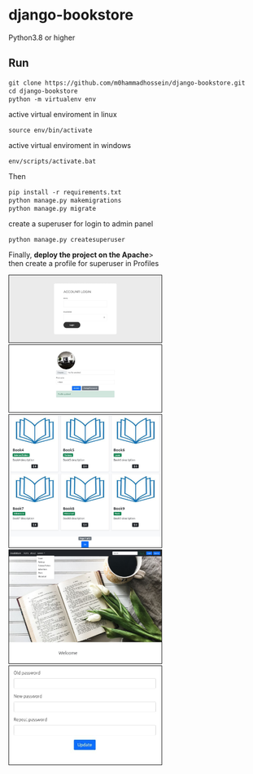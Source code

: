 # django-bookstore
<p>
Python3.8 or higher
</p>

## Run

```
git clone https://github.com/m0hammadhossein/django-bookstore.git
cd django-bookstore
python -m virtualenv env
```

<p>active virtual enviroment in linux</p>

```
source env/bin/activate
```

<p>active virtual enviroment in windows</p>

```
env/scripts/activate.bat
```

<p>Then</p>

```
pip install -r requirements.txt
python manage.py makemigrations
python manage.py migrate
```
<p>create a superuser for login to admin panel</p>

```
python manage.py createsuperuser
```
<p>
Finally, <b>deploy the project on the Apache</b>><br/>
then create a profile for superuser in Profiles
</p>

<p float="left">
  <img src="images/1.jpg" width="300" style="border: 1px solid" />
  <img src="images/2.jpg" width="300" style="border: 1px solid" /> 
  <img src="images/3.jpg" width="300" style="border: 1px solid" />
  <img src="images/4.jpg" width="300" style="border: 1px solid" />
  <img src="images/5.jpg" width="300" style="border: 1px solid" />
</p>




